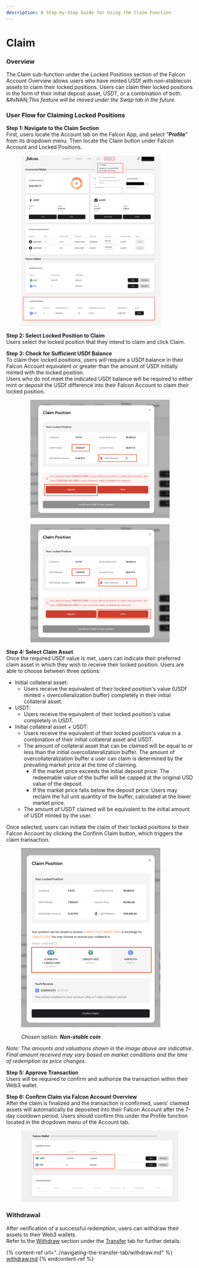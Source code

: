 ```yaml
---
description: A Step-by-Step Guide for Using the Claim Function
---
```


# Claim

### **Overview**

The Claim sub-function under the Locked Positions section of the Falcon Account Overview allows users who have minted USDf with non-stablecoin assets to claim their locked positions. Users can claim their locked positions in the form of their initial deposit asset, USDT, or a combination of both.\
&#xNAN;_&#x54;his feature will be moved under the Swap tab in the future._

### User Flow for Claiming Locked Positions

**Step 1: Navigate to the Claim Section**\
First, users locate the Account tab on the Falcon App, and select "**Profile**" from its dropdown menu. Then locate the Claim button under Falcon Account and Locked Positions.

<figure><img src="../../../.gitbook/assets/image (65).png" alt="" width="375"><figcaption></figcaption></figure>

**Step 2: Select Locked Position to Claim**\
Users select the locked position that they intend to claim and click Claim.

**Step 3: Check for Sufficient USDf Balance**\
To claim their locked positions, users will require a USDf balance in their Falcon Account equivalent or greater than the amount of USDf initially minted with the locked position.\
Users who do not meet the indicated USDf balance will be required to either mint or deposit the USDf difference into their Falcon Account to claim their locked position.

<div align="center"><figure><img src="../../../.gitbook/assets/Screenshot 2025-04-20 at 11.14.56 PM copy.png" alt="" width="375"><figcaption></figcaption></figure></div>

<div align="center"><figure><img src="../../../.gitbook/assets/Screenshot 2025-04-20 at 11.14.56 PM.png" alt="" width="375"><figcaption></figcaption></figure></div>

**Step 4: Select Claim Asset**\
Once the required USDf value is met, users can indicate their preferred claim asset in which they wish to receive their locked position. Users are able to choose between three options:

* Initial collateral asset:&#x20;
  * Users receive the equivalent of their locked position's value (USDf minted + overcolleralization buffer) completely in their initial collateral asset.
* USDT:
  * Users receive the equivalent of their locked position's value completely in USDT.
* Initial collateral asset + USDT:
  * Users receive the equivalent of their locked position's value in a combination of their initial collateral asset and USDT.&#x20;
  * The amount of collateral asset that can be claimed will be equal to or less than the initial overcollateralization buffer. The amount of overcollateralization buffer a user can claim is determined by the prevailing market price at the time of claiming.&#x20;
    * If the market price exceeds the initial deposit price: The redeemable value of the buffer will be capped at the original USD value of the deposit.&#x20;
    * If the market price falls below the deposit price: Users may reclaim the full unit quantity of the buffer, calculated at the lower market price.
  * The amount of USDT claimed will be equivalent to the initial amount of USDf minted by the user.

Once selected, users can initiate the claim of their locked positions to their Falcon Account by clicking the Confirm Claim button, which triggers the claim transaction.&#x20;

<figure><img src="../../../.gitbook/assets/Screenshot 2025-04-20 at 11.01.52 PM (1).png" alt="" width="375"><figcaption><p><em>Chosen option: <strong>Non-stable coin</strong></em></p></figcaption></figure>

_Note:  The amounts and valuations shown in the image above are indicative. Final amount received may vary based on market conditions and the time of redemption as price changes._&#x20;

**Step 5: Approve Transaction**\
Users will be required to confirm and authorize the transaction within their Web3 wallet.

**Step 6: Confirm Claim via Falcon Account Overview**\
After the claim is finalized and the transaction is confirmed, users' claimed assets will automatically be deposited into their Falcon Account after the 7-day cooldown period. Users should confirm this under the Profile function located in the dropdown menu of the Account tab.

<figure><img src="../../../.gitbook/assets/image (73).png" alt="" width="563"><figcaption></figcaption></figure>

### Withdrawal

After verification of a successful redemption, users can withdraw their assets to their Web3 wallets.\
Refer to the [Withdraw](claim.md#withdrawal) section under the [Transfer](../navigating-the-transfer-tab/) tab for further details.

{% content-ref url="../navigating-the-transfer-tab/withdraw.md" %}
[withdraw.md](../navigating-the-transfer-tab/withdraw.md)
{% endcontent-ref %}
